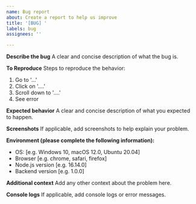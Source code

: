 ```yaml
---
name: Bug report
about: Create a report to help us improve
title: '[BUG] '
labels: bug
assignees: ''

---
```


**Describe the bug**
A clear and concise description of what the bug is.

**To Reproduce**
Steps to reproduce the behavior:
1. Go to '...'
2. Click on '....'
3. Scroll down to '....'
4. See error

**Expected behavior**
A clear and concise description of what you expected to happen.

**Screenshots**
If applicable, add screenshots to help explain your problem.

**Environment (please complete the following information):**
 - OS: [e.g. Windows 10, macOS 12.0, Ubuntu 20.04]
 - Browser [e.g. chrome, safari, firefox]
 - Node.js version [e.g. 16.14.0]
 - Backend version [e.g. 1.0.0]

**Additional context**
Add any other context about the problem here.

**Console logs**
If applicable, add console logs or error messages.
